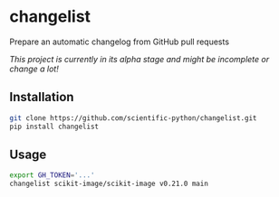 # changelist

Prepare an automatic changelog from GitHub pull requests

_This project is currently in its alpha stage and might be incomplete or change a lot!_

## Installation

```sh
git clone https://github.com/scientific-python/changelist.git
pip install changelist
```

## Usage

```sh
export GH_TOKEN='...'
changelist scikit-image/scikit-image v0.21.0 main
```
